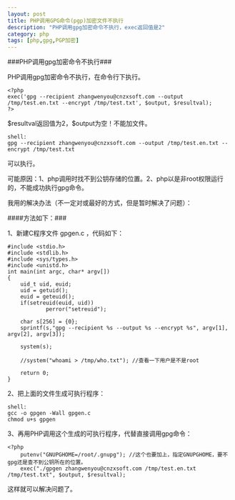 ```yaml
---
layout: post
title: PHP调用GPG命令(pgp)加密文件不执行
description: "PHP调用gpg加密命令不执行，exec返回值是2"
category: php
tags: [php,gpg,PGP加密]
---
```

###PHP调用gpg加密命令不执行###
<p>PHP调用gpg加密命令不执行，在命令行下执行。</p>

	<?php
	exec('gpg --recipient zhangwenyou@cnzxsoft.com --output /tmp/test.en.txt --encrypt /tmp/test.txt', $output, $resultval);
	?>
<p>$resultval返回值为2，$output为空！不能加文件。</p>
	
	shell:
	gpg --recipient zhangwenyou@cnzxsoft.com --output /tmp/test.en.txt --encrypt /tmp/test.txt
<p>可以执行。</p>

<p>可能原因：1、php调用时找不到公钥存储的位置。2、php以是非root权限运行的，不能成功执行gpg命令。</p>

<p>我用的解决办法（不一定对或最好的方式，但是暂时解决了问题）：</p>
####方法如下：###
<p>1、新建C程序文件 gpgen.c ，代码如下：</p>
	
	#include <stdio.h>
	#include <stdlib.h>
	#include <sys/types.h>
	#include <unistd.h>
	int main(int argc, char* argv[])
	{
        uid_t uid, euid;
        uid = getuid();
        euid = geteuid();
        if(setreuid(euid, uid))
                perror("setreuid");
        
        char s[256] = {0};
        sprintf(s,"gpg --recipient %s --output %s --encrypt %s", argv[1], argv[2], argv[3]); 
        
        system(s);
        
        //system("whoami > /tmp/who.txt"); //查看一下用户是不是root
        
        return 0;
	}
<p>2、把上面的文件生成可执行程序：</p>

	shell:
	gcc -o gpgen -Wall gpgen.c
	chmod u+s gpgen
<p>3、再用PHP调用这个生成的可执行程序，代替直接调用gpg命令：</p>
	
	
	<?php
		putenv("GNUPGHOME=/root/.gnupg"); //这个也要加上，指定GNUPGHOME，要不gpg还是查不到公钥所在的位置。
        exec("./gpgen zhangwenyou@cnzxsoft.com /tmp/test.en.txt /tmp/test.txt", $output, $resultval);

<p>这样就可以解决问题了。</p>